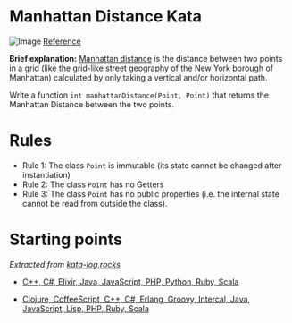 # Manhattan Distance Kata

![Image](https://upload.wikimedia.org/wikipedia/commons/thumb/0/08/Manhattan_distance.svg/1280px-Manhattan_distance.svg.png)
[Reference](https://kata-log.rocks/manhattan-distance-kata)

**Brief explanation:**
[Manhattan distance](http://en.wikipedia.org/wiki/Manhattan_distance) is the distance between two points in a grid (like the grid-like street geography of the New York borough of Manhattan) calculated by only taking a vertical and/or horizontal path.

Write a function `int manhattanDistance(Point, Point)` that returns the Manhattan Distance between the two points.

# Rules

- Rule 1: The class `Point` is immutable (its state cannot be changed after instantiation)
- Rule 2: The class `Point` has no Getters
- Rule 3: The class `Point` has no public properties (i.e. the internal state cannot be read from outside the class).

# Starting points

*Extracted from [kata-log.rocks](https://kata-log.rocks)*

- [C++, C#, Elixir, Java, JavaScript, PHP, Python, Ruby, Scala](https://github.com/swkBerlin/kata-bootstraps)

- [Clojure, CoffeeScript, C++, C#, Erlang, Groovy, Intercal, Java, JavaScript, Lisp, PHP, Ruby, Scala](https://github.com/coreyhaines/coderetreat/tree/master/starting_points)
